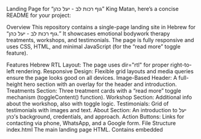 Landing Page for “גוף רכות לב - יעל כהן”
King Matan, here’s a concise README for your project:

Overview
This repository contains a single-page landing site in Hebrew for “גוף רכות לב - יעל כהן.” It showcases emotional bodywork therapy treatments, workshops, and testimonials. The page is fully responsive and uses CSS, HTML, and minimal JavaScript (for the “read more” toggle feature).

Features
Hebrew RTL Layout: The page uses dir="rtl" for proper right-to-left rendering.
Responsive Design: Flexible grid layouts and media queries ensure the page looks good on all devices.
Image-Based Header: A full-height hero section with an overlay for the header and introduction.
Treatments Section: Three treatment cards with a “read more” toggle mechanism (toggleContent() function).
Workshop Section: Additional info about the workshop, also with toggle logic.
Testimonials: Grid of testimonials with images and text.
About Section: An introduction to יעל כהן’s background, credentials, and approach.
Action Buttons: Links for contacting via phone, WhatsApp, and a Google form.
File Structure
index.html
The main landing page HTML. Contains embedded <style> blocks, a small <script> for toggling hidden content, and references to external resources.

styles.css
Optional external stylesheet (already linked in index.html). If you’re keeping everything in one file, you can remove this link or populate styles.css with additional rules.

Images
Make sure the following images are placed in the same folder as index.html (or update paths if you change the folder structure):

ראשי אופציה 1.jpg
עוצמת_הרכות.jpg
בעשט_2.jpg
תנועות_עיניים_2.jpg
תמונה_סדנא_2.jpg
עוד_תמונות_2.jpg
עוד_תמונות_3.jpg
עוד_תמונות_4.jpg
yael_profile.jpg
Getting Started
Clone or Download this repository to your local machine.
Place Images: Ensure all images listed above are in the correct directory or adjust their paths in index.html.
Open index.html in your web browser to preview the page locally.
Deployment (GitHub Pages)
Push the repository to GitHub.
In your repository settings, scroll to Pages (or “Pages” in the left menu).
Under “Branch,” select main (or master if that’s your default) and click Save.
GitHub Pages will generate a public URL for your site.
Note: You’ll need to ensure the images work from that hosted environment by checking or adjusting the paths if needed.
Customization
Colors & Fonts: Update variables under :root in the embedded CSS.
Read More Buttons: Modify the toggleContent() function in the script at the bottom if you need to change text or animation.
Image Paths: Change or rearrange the src attributes if you store images in subdirectories.
Contact
For any questions about the code or deployment, feel free to open an issue or message Retzer Matan.

Enjoy your new landing page!
